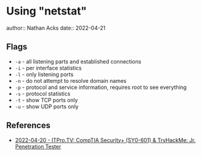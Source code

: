 # Using "netstat"

author:: Nathan Acks
date:: 2022-04-21

## Flags

* `-a` - all listening parts and established connections
* `-i` - per interface statistics
* `-l` - only listening ports
* `-n` - do not attempt to resolve domain names
* `-p` - protocol and service information, requires root to see everything
* `-s` - protocol statistics
* `-t` - show TCP ports only
* `-u` - show UDP ports only

## References

* [2022-04-20 - ITPro.TV: CompTIA Security+ (SY0-601) & TryHackMe: Jr. Penetration Tester](../log/2022-04-20-itprotv-comptia-security-plus-and-tryhackme-jr-penetration-tester.md)
